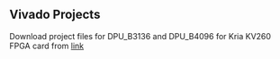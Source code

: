 ## Vivado Projects

Download project files for DPU_B3136 and DPU_B4096 for Kria KV260 FPGA card from [link](https://drive.google.com/file/d/16aa6dF4OMRC39X8ihz3P1aGLEyu8_DhK/view?usp=sharing)
